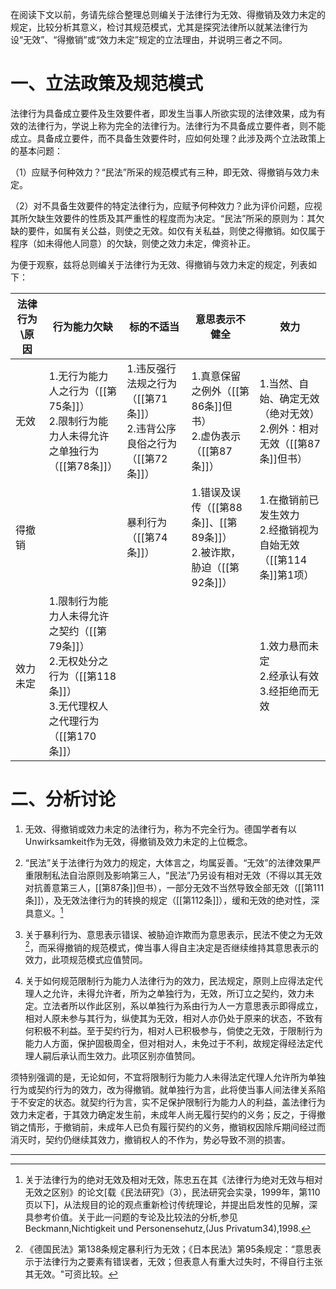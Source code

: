 在阅读下文以前，务请先综合整理总则编关于法律行为无效、得撤销及效力未定的规定，比较分析其意义，检讨其规范模式，尤其是探究法律所以就某法律行为设“无效”、“得撤销”或“效力未定”规定的立法理由，并说明三者之不同。
# 一、立法政策及规范模式
法律行为具备成立要件及生效要件者，即发生当事人所欲实现的法律效果，成为有效的法律行为，学说上称为完全的法律行为。法律行为不具备成立要件者，则不能成立。具备成立要件，而不具备生效要件时，应如何处理？此涉及两个立法政策上的基本问题：

（1）应赋予何种效力？“民法”所采的规范模式有三种，即无效、得撤销与效力未定。

（2）对不具备生效要件的特定法律行为，应赋予何种效力？此为评价问题，应视其所欠缺生效要件的性质及其严重性的程度而为决定。“民法”所采的原则为：其欠缺的要件，如属有关公益，则使之无效。如仅有关私益，则使之得撤销。如仅属于程序（如未得他人同意）的欠缺，则使之效力未定，俾资补正。

为便于观察，兹将总则编关于法律行为无效、得撤销与效力未定的规定，列表如下：

| 法律行为\原因 | 行为能力欠缺                    | 标的不适当 | 意思表示不健全 | 效力 |
| ------------- | ------------------------------- | ---------- | -------------- | ---- |
| 无效 | 1.无行为能力人之行为（[[第75条]]）<br>2.限制行为能力人未得允许之单独行为（[[第78条]]） |1.违反强行法规之行为（[[第71条]]）<br>2.违背公序良俗之行为（[[第72条]]）|1.真意保留之例外（[[第86条]]但书）<br>2.虚伪表示（[[第87条]]）|1.当然、自始、确定无效（绝对无效）<br>2.例外：相对无效（[[第87条]]但书）
|得撤销||暴利行为（[[第74条]]）|1.错误及误传（[[第88条]]、[[第89条]]）<br>2.被诈欺，胁迫（[[第92条]]）|1.在撤销前已发生效力<br>2.经撤销视为自始无效（[[第114条]]第1项）|
|效力未定|1.限制行为能力人未得允许之契约（[[第79条]]）<br>2.无权处分之行为（[[第118条]]）<br>3.无代理权人之代理行为（[[第170条]]）|||1.效力悬而未定<br>2.经承认有效<br>3.经拒绝而无效|

# 二、分析讨论
1. 无效、得撤销或效力未定的法律行为，称为不完全行为。德国学者有以Unwirksamkeit作为无效，得撤销及效力未定的上位概念。

2. “民法”关于法律行为效力的规定，大体言之，均属妥善。“无效”的法律效果严重限制私法自治原则及影响第三人，“民法”乃另设有相对无效（不得以其无效对抗善意第三人，[[第87条]]但书），一部分无效不当然导致全部无效（[[第111条]]），及无效法律行为的转换的规定（[[第112条]]），缓和无效的绝对性，深具意义。[^1]

[^1]:关于法律行为的绝对无效及相对无效，陈忠五在其《法律行为绝对无效与相对无效之区别》的论文[载《民法研究》（3），民法研究会实录，1999年，第110页以下]，从法规目的论的观点重新检讨传统理论，并提出启发性的见解，深具参考价值。关于此一问题的专论及比较法的分析,参见Beckmann,Nichtigkeit und Personensehutz,(Jus Privatum34),1998.

3. 关于暴利行为、意思表示错误、被胁迫诈欺而为意思表示，民法不使之为无效[^2]，而采得撤销的规范模式，俾当事人得自主决定是否继续维持其意思表示的效力，此项规范模式应值赞同。

[^2]:《德国民法》第138条规定暴利行为无效；《日本民法》第95条规定：“意思表示于法律行为之要素有错误者，无效；但表意人有重大过失时，不得自行主张其无效。"可资比较。

4. 关于如何规范限制行为能力人法律行为的效力，民法规定，原则上应得法定代理人之允许，未得允许者，所为之单独行为，无效，所订立之契约，效力未定。立法者所以作此区别，系以单独行为系由行为人一方意思表示即得成立，相对人原未参与其行为，纵使其为无效，相对人亦仍处于原来的状态，不致有何积极不利益。至于契约行为，相对人已积极参与，倘使之无效，于限制行为能力人方面，保护固极周全，但对相对人，未免过于不利，故规定得经法定代理人嗣后承认而生效力。此项区别亦值赞同。

须特别强调的是，无论如何，不宜将限制行为能力人未得法定代理人允许所为单独行为或契约行为的效力，改为得撤销。就单独行为言，此将使当事人间法律关系陷于不安定的状态。就契约行为言，实不足保护限制行为能力人的利益，盖法律行为效力未定者，于其效力确定发生前，未成年人尚无履行契约的义务；反之，于得撤销之情形，于撤销前，未成年人已负有履行契约的义务，撤销权因除斥期间经过而消灭时，契约仍继续其效力，撤销权人的不作为，势必导致不测的损害。

___